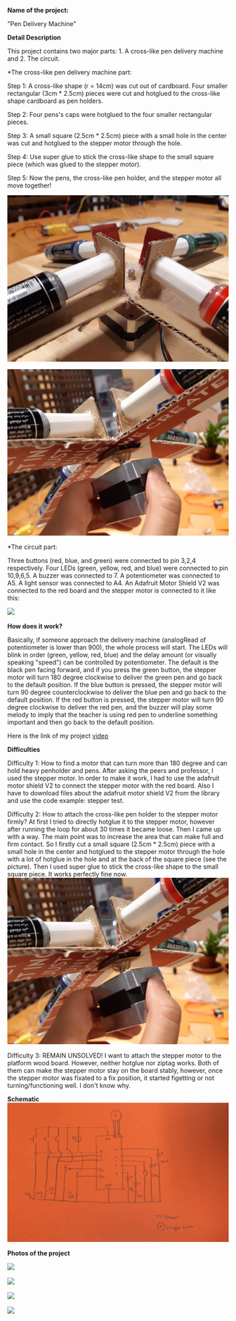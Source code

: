 **Name of the project:**

"Pen Delivery Machine"

**Detail Description**

This project contains two major parts: 1. A cross-like pen delivery machine and 2. The circuit.

*The cross-like pen delivery machine part:

Step 1: A cross-like shape (r = 14cm) was cut out of cardboard. Four smaller rectangular (3cm * 2.5cm) pieces were cut and hotglued to the cross-like shape cardboard as pen holders. 

Step 2: Four pens's caps were hotglued to the four smaller rectangular pieces.

Step 3: A small square (2.5cm * 2.5cm) piece with a small hole in the center was cut and hotglued to the stepper motor through the hole.

Step 4: Use super glue to stick the cross-like shape to the small square piece (which was glued to the stepper motor).

Step 5: Now the pens, the cross-like pen holder, and the stepper motor all move together!

![](hotgluepen.jpg)

![](hotgluesteppermotor.jpg)

*The circuit part:

Three buttons (red, blue, and green) were connected to pin 3,2,4 respectively. Four LEDs (green, yellow, red, and blue) were connected to pin 10,9,6,5. A buzzer was connected to 7. A potentiometer was connected to A5. A light sensor was connected to A4. An Adafruit Motor Shield V2 was connected to the red board and the stepper motor is connected to it like this:

![](midtermprojectredboardpart.jpg)

**How does it work?**

Basically, if someone approach the delivery machine (analogRead of potentiometer is lower than 900), the whole process will start. The LEDs will blink in order (green, yellow, red, blue) and the delay amount (or visually speaking "speed") can be controlled by potentiometer. The default is the black pen facing forward, and if you press the green button, the stepper motor will turn 180 degree clockwise to deliver the green pen and go back to the default position. If the blue button is pressed, the stepper motor will turn 90 degree counterclockwise to deliver the blue pen and go back to the default position. If the red button is pressed, the stepper motor will turn 90 degree clockwise to deliver the red pen, and the buzzer will play some melody to imply that the teacher is using red pen to underline something important and then go back to the default position. 

Here is the link of my project
[video](https://youtu.be/E5f5ftX6dHM)

**Difficulties**

Difficulty 1: How to find a motor that can turn more than 180 degree and can hold heavy penholder and pens. After asking the peers and professor, I used the stepper motor. In order to make it work, I had to use the adafruit motor shield V2 to connect the stepper motor with the red board. Also I have to download files about the adafruit motor shield V2 from the library and use the code example: stepper test.

Difficulty 2: How to attach the cross-like pen holder to the stepper motor firmly? At first I tried to directly hotglue it to the stepper motor, however after running the loop for about 30 times it became loose. Then I came up with a way. The main point was to increase the area that can make full and firm contact. So I firstly cut a small square (2.5cm * 2.5cm) piece with a small hole in the center and hotglued to the stepper motor through the hole with a lot of hotglue in the hole and at the back of the square piece (see the picture). Then I used super glue to stick the cross-like shape to the small square piece. It works perfectly fine now.
![](hotgluesteppermotor.jpg)

Difficulty 3: REMAIN UNSOLVED! I want to attach the stepper motor to the platform wood board. However, neither hotglue nor ziptag works. Both of them can make the stepper motor stay on the board stably, however, once the stepper motor was fixated to a fix position, it started figetting or not turning/functioning well. I don't know why.


**Schematic**
![](midtermschematic.jpg)


**Photos of the project**

![](midtermprojectwhole.jpg)

![](midtermprojectmotorpart.jpg)

![](midtermprojectbreadboardpart.jpg)

![](midtermprojectredboardpart.jpg)
